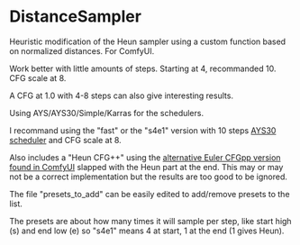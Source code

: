 # DistanceSampler
Heuristic modification of the Heun sampler using a custom function based on normalized distances. For ComfyUI.

Work better with little amounts of steps. Starting at 4, recommanded 10. CFG scale at 8.

A CFG at 1.0 with 4-8 steps can also give interesting results.

Using AYS/AYS30/Simple/Karras for the schedulers.

I recommand using the "fast" or the "s4e1" version with 10 steps [AYS30 scheduler](https://github.com/pamparamm/ComfyUI-ppm) and CFG scale at 8.

Also includes a "Heun CFG++" using the [alternative Euler CFGpp version found in ComfyUI](https://github.com/comfyanonymous/ComfyUI/blob/7df42b9a2364bae6822fbd9e9fa10cea2e319ba3/comfy_extras/nodes_advanced_samplers.py) slapped with the Heun part at the end. This may or may not be a correct implementation but the results are too good to be ignored.

The file "presets_to_add" can be easily edited to add/remove presets to the list.

The presets are about how many times it will sample per step, like start high (s) and end low (e) so "s4e1" means 4 at start, 1 at the end (1 gives Heun).

